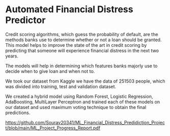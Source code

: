 # Automated Financial Distress Predictor

Credit scoring algorithms, which guess the probability of default, are the methods banks use to determine whether or not a loan should be granted. This model helps to improve the state of the art in credit scoring by predicting that someone will experience financial distress in the next two years.

The models will help in determining which features banks majorly use to decide when to give loan and when not to.

We took our dataset from Kaggle we have the data of 251503 people, which was divided into training, test and validation dataset.

We created a hybrid model using Random Forest, Logistic Regression, AdaBoosting, MultiLayer Perceptron and trained each of these models on our dataset and used maximum voting technique to obtain the final predictions.

https://github.com/Sourav20341/ML_Financial_Distress_Predidiction_Project/blob/main/ML_Project_Progress_Report.pdf
